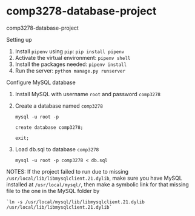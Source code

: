 # comp3278-database-project
comp3278-database-project


Setting up

1. Install `pipenv` using `pip`: `pip install pipenv`
2. Activate the virtual environment: `pipenv shell`
3. Install the packages needed: `pipenv install`
4. Run the server: `python manage.py runserver`

Configure MySQL database
1. Install MySQL with username `root` and password `comp3278`
2. Create a database named `comp3278`

    `mysql -u root -p`
    
    `create database comp3278;`
    
    `exit;`
3. Load db.sql to database `comp3278`

    `mysql -u root -p comp3278 < db.sql`

NOTES: If the project failed to run due to missing `/usr/local/lib/libmysqlclient.21.dylib`, make sure you have MySQL installed at `/usr/local/mysql/`, then make a symbolic link for that missing file to the one in the MySQL folder by

    `ln -s /usr/local/mysql/lib/libmysqlclient.21.dylib /usr/local/lib/libmysqlclient.21.dylib`